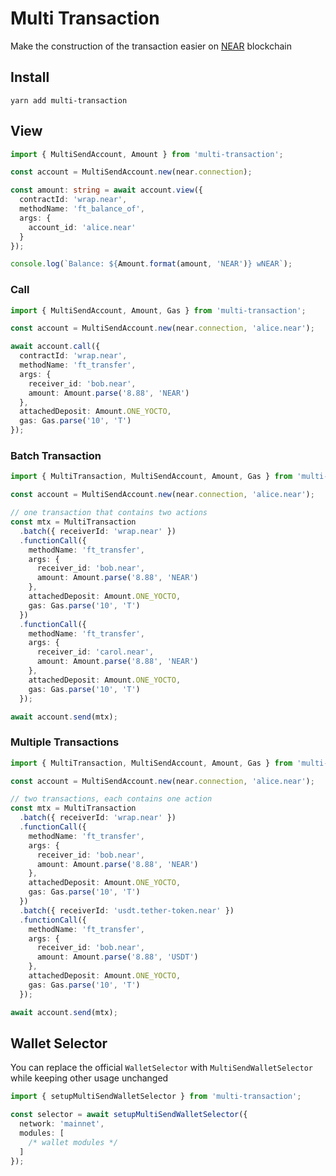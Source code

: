 # Multi Transaction
Make the construction of the transaction easier on [NEAR](https://near.org) blockchain

## Install
```shell
yarn add multi-transaction
```

## View
```ts
import { MultiSendAccount, Amount } from 'multi-transaction';
```

```ts
const account = MultiSendAccount.new(near.connection);

const amount: string = await account.view({
  contractId: 'wrap.near',
  methodName: 'ft_balance_of',
  args: {
    account_id: 'alice.near'
  }
});

console.log(`Balance: ${Amount.format(amount, 'NEAR')} wNEAR`);
```

### Call
```ts
import { MultiSendAccount, Amount, Gas } from 'multi-transaction';
```

```ts
const account = MultiSendAccount.new(near.connection, 'alice.near');

await account.call({
  contractId: 'wrap.near',
  methodName: 'ft_transfer',
  args: {
    receiver_id: 'bob.near',
    amount: Amount.parse('8.88', 'NEAR')
  },
  attachedDeposit: Amount.ONE_YOCTO,
  gas: Gas.parse('10', 'T')
});
```

### Batch Transaction
```ts
import { MultiTransaction, MultiSendAccount, Amount, Gas } from 'multi-transaction';
```

```ts
const account = MultiSendAccount.new(near.connection, 'alice.near');

// one transaction that contains two actions
const mtx = MultiTransaction
  .batch({ receiverId: 'wrap.near' })
  .functionCall({
    methodName: 'ft_transfer',
    args: {
      receiver_id: 'bob.near',
      amount: Amount.parse('8.88', 'NEAR')
    },
    attachedDeposit: Amount.ONE_YOCTO,
    gas: Gas.parse('10', 'T')
  })
  .functionCall({
    methodName: 'ft_transfer',
    args: {
      receiver_id: 'carol.near',
      amount: Amount.parse('8.88', 'NEAR')
    },
    attachedDeposit: Amount.ONE_YOCTO,
    gas: Gas.parse('10', 'T')
  });

await account.send(mtx);
```

### Multiple Transactions
```ts
import { MultiTransaction, MultiSendAccount, Amount, Gas } from 'multi-transaction';
```

```ts
const account = MultiSendAccount.new(near.connection, 'alice.near');

// two transactions, each contains one action
const mtx = MultiTransaction
  .batch({ receiverId: 'wrap.near' })
  .functionCall({
    methodName: 'ft_transfer',
    args: {
      receiver_id: 'bob.near',
      amount: Amount.parse('8.88', 'NEAR')
    },
    attachedDeposit: Amount.ONE_YOCTO,
    gas: Gas.parse('10', 'T')
  })
  .batch({ receiverId: 'usdt.tether-token.near' })
  .functionCall({
    methodName: 'ft_transfer',
    args: {
      receiver_id: 'bob.near',
      amount: Amount.parse('8.88', 'USDT')
    },
    attachedDeposit: Amount.ONE_YOCTO,
    gas: Gas.parse('10', 'T')
  });

await account.send(mtx);
```

## Wallet Selector
You can replace the official `WalletSelector` with `MultiSendWalletSelector` while keeping other usage unchanged

```ts
import { setupMultiSendWalletSelector } from 'multi-transaction';
```

```ts
const selector = await setupMultiSendWalletSelector({
  network: 'mainnet',
  modules: [
    /* wallet modules */
  ]
});
```
